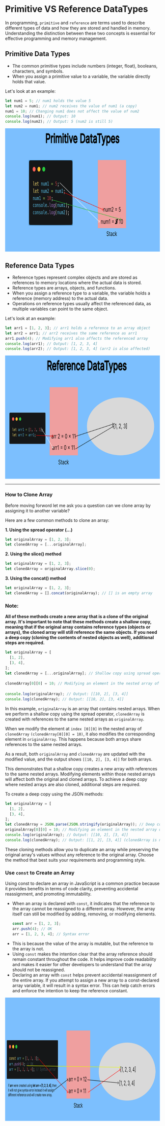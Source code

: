 # Primitive VS Reference DataTypes

In programming, `primitive` and `reference` are terms used to describe different types of data and how they are stored and handled in memory. Understanding the distinction between these two concepts is essential for effective programming and memory management.

## **Primitive Data Types**

- The common primitive types include numbers (integer, float), booleans, characters, and symbols.
- When you assign a primitive value to a variable, the variable directly holds that value.

Let's look at an example:

```js
let num1 = 5; // num1 holds the value 5
let num2 = num1; // num2 receives the value of num1 (a copy)
num1 = 10; // Changing num1 does not affect the value of num2
console.log(num1); // Output: 10
console.log(num2); // Output: 5 (num2 is still 5)
```

<div align="center">
 <img src="./images/primitive_arr.png"  width="700" height="400">
</div>

## **Reference Data Types**

- Reference types represent complex objects and are stored as references to memory locations where the actual data is stored.
- Reference types are arrays, objects, and functions.
- When you assign a reference type to a variable, the variable holds a reference (memory address) to the actual data.
- Operations on reference types usually affect the referenced data, as multiple variables can point to the same object.

Let's look at an example:

```js
let arr1 = [1, 2, 3]; // arr1 holds a reference to an array object
let arr2 = arr1; // arr2 receives the same reference as arr1
arr1.push(4); // Modifying arr1 also affects the referenced array
console.log(arr1); // Output: [1, 2, 3, 4]
console.log(arr2); // Output: [1, 2, 3, 4] (arr2 is also affected)
```

<div align="center">
 <img src="./images/reference_arr.png"  width="700" height="400">
</div>

---

### **How to Clone Array**

Before moving forword let me ask you a question can we clone array by assigning it to another variable?

Here are a few common methods to clone an array:

**1. Using the spread operator (...)**

```js
let originalArray = [1, 2, 3];
let clonedArray = [...originalArray];
```

**2. Using the slice() method**

```js
let originalArray = [1, 2, 3];
let clonedArray = originalArray.slice(0);
```

**3. Using the concat() method**

```js
let originalArray = [1, 2, 3];
let clonedArray = [].concat(originalArray); // [] is an empty array
```

### **Note:**

**All of these methods create a new array that is a clone of the original array. It's important to note that these methods create a shallow copy, meaning that if the original array contains reference types (objects or arrays), the cloned array will still reference the same objects. If you need a deep copy (cloning the contents of nested objects as well), additional steps are required.**

```js
let originalArray = [
  [1, 2],
  [3, 4],
];
let clonedArray = [...originalArray]; // Shallow copy using spread operator

clonedArray[0][0] = 10; // Modifying an element in the nested array of clonedArray

console.log(originalArray); // Output: [[10, 2], [3, 4]]
console.log(clonedArray); // Output: [[10, 2], [3, 4]]
```

In this example, `originalArray` is an array that contains nested arrays. When we perform a shallow copy using the spread operator, `clonedArray` is created with references to the same nested arrays as `originalArray`.

When we modify the element at `index [0][0]` in the nested array of `clonedArray` `(clonedArray[0][0] = 10)`, it also modifies the corresponding element in `originalArray`. This happens because both arrays share references to the same nested arrays.

As a result, both `originalArray` and `clonedArray` are updated with the modified value, and the output shows `[[10, 2], [3, 4]]` for both arrays.

This demonstrates that a shallow copy creates a new array with references to the same nested arrays. Modifying elements within those nested arrays will affect both the original and cloned arrays. To achieve a deep copy where nested arrays are also cloned, additional steps are required.

To create a deep copy using the JSON methods:

```js
let originalArray = [
  [1, 2],
  [3, 4],
];
let clonedArray = JSON.parse(JSON.stringify(originalArray)); // Deep copy using JSON methods
originalArray[0][0] = 10; // Modifying an element in the nested array of originalArray
console.log(originalArray); // Output: [[10, 2], [3, 4]]
console.log(clonedArray); // Output: [[1, 2], [3, 4]] (clonedArray is not affected)
```

These cloning methods allow you to duplicate an array while preserving the original array's values without any reference to the original array. Choose the method that best suits your requirements and programming style.

### **Use `const` to Create an Array**

Using const to declare an array in JavaScript is a common practice because it provides benefits in terms of code clarity, preventing accidental reassignment, and promoting immutability.

- When an array is declared with `const`, it indicates that the reference to the array cannot be reassigned to a different array. However, the array itself can still be modified by adding, removing, or modifying elements.
  ```js
  const arr = [1, 2, 3];
  arr.push(4); // OK
  arr = [1, 2, 3, 4]; // Syntax error
  ```
- This is because the value of the array is mutable, but the reference to the array is not.
- Using `const` makes the intention clear that the array reference should remain constant throughout the code. It helps improve code readability and makes it easier for other developers to understand that the array should not be reassigned.
- Declaring an array with `const` helps prevent accidental reassignment of the entire array. If you attempt to assign a new array to a const-declared array variable, it will result in a syntax error. This can help catch errors and enforce the intention to keep the reference constant.

<div align="center">
 <img src="./images/use_const_to_create_array.png"  width="750" height="400">
</div>
